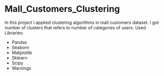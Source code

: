 # Mall_Customers_Clustering
In this project i applied clustering algorithms in mall customers dataset. I got number of clusters that refers to number of categories of users.
Used Libraries:
- Pandas
- Seaborn
- Matplotlib
- Sklearn
- Scipy
- Warnings
